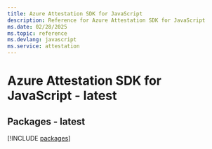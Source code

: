 ```yaml
---
title: Azure Attestation SDK for JavaScript
description: Reference for Azure Attestation SDK for JavaScript
ms.date: 02/28/2025
ms.topic: reference
ms.devlang: javascript
ms.service: attestation
---
```

# Azure Attestation SDK for JavaScript - latest
## Packages - latest
[!INCLUDE [packages](attestation-index.md)]